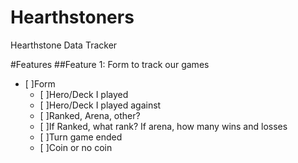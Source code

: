 # Hearthstoners
Hearthstone Data Tracker

#Features
##Feature 1: Form to track our games
- [ ]Form
  - [ ]Hero/Deck I played
  - [ ]Hero/Deck I played against
  - [ ]Ranked, Arena, other?
  - [ ]If Ranked, what rank? If arena, how many wins and losses
  - [ ]Turn game ended
  - [ ]Coin or no coin

